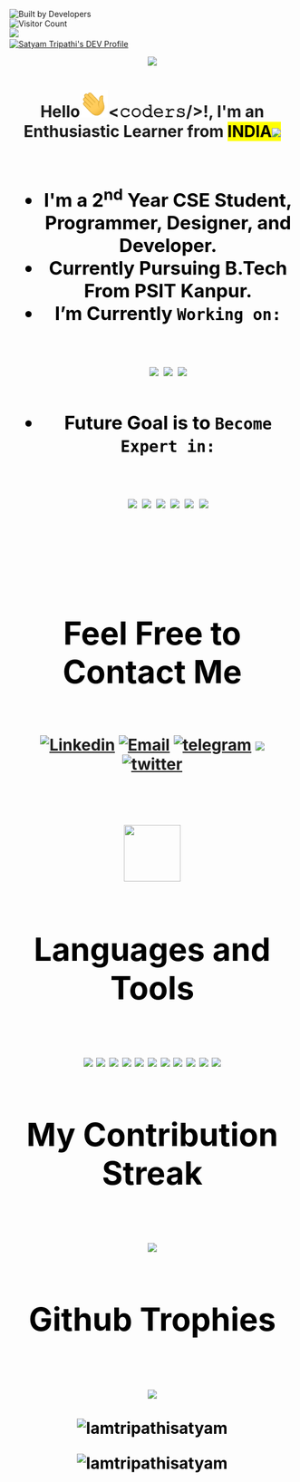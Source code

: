 ![Built by Developers](https://forthebadge.com/images/badges/built-by-developers.svg)  <br/>
![Visitor Count](https://profile-counter.glitch.me/{Iamtripathisatyam}/count.svg) <br/>
![](https://komarev.com/ghpvc/?username=Iamtripathisatyam)<br/>
<a href="https://dev.to/iamtripathisatyam">
    <img src="https://d2fltix0v2e0sb.cloudfront.net/dev-badge.svg" alt="Satyam Tripathi's DEV Profile" width="50">
</a>

<p align="center">
<img src="https://github.com/Iamtripathisatyam/iamtripathisatyam/blob/master/Content/Programmer.gif" width="200px">
</p>
      
### <h1 align="center">Hello<img src="https://raw.githubusercontent.com/ABSphreak/ABSphreak/master/gifs/Hi.gif" width="50px"><𝚌𝚘𝚍𝚎𝚛𝚜/>!,  I'm an Enthusiastic Learner from <mark>INDIA<mark/><img src="https://github.com/Iamtripathisatyam/iamtripathisatyam/blob/master/Content/flag.gif" width="40px"><h1/>
    
<h3>
    
- I'm a 2<sup>nd</sup> Year CSE Student, Programmer, Designer, and Developer.
- Currently Pursuing **B.Tech From **PSIT** Kanpur.**
- I’m Currently **`Working on:`** <h3 align="center"><img src="https://img.shields.io/badge/PYTHON-PROGRAMMING-yellow.svg?label=PYTHON&style=social&logo=python&logoColor=green">  <img src="https://img.shields.io/badge/DATA-STRUCTURES-9cf.svg?label=DATA&style=social&logo=GraphQL&logoColor=red"> <img src="https://img.shields.io/badge/CANVA-DESIGNING-green.svg?label=CANVA&style=social&logo=canva&logoColor=informational"><h3/>
- Future Goal is to **`Become Expert in:`**<h3 align="center"> <img src="https://img.shields.io/badge/PYTHON-yellow.svg?&style=social&logo=python&logoColor=yellow"> <img src="https://img.shields.io/badge/DJANGO-yellow.svg?&style=social&logo=Django&logoColor=orange"> <img src="https://img.shields.io/badge/FLASK-blue.svg?&style=social&logo=Flask&logoColor=red"> <img src="https://img.shields.io/badge/DS&ALGO-9cf.svg?&style=social&logo=Treehouse&logoColor=success"> <img src="https://img.shields.io/badge/JavaScript-yellow.svg?&style=social&logo=JavaScript&logoColor=yellow"> <img src="https://img.shields.io/badge/React-yellow.svg?&style=social&logo=React&logoColor=green"> <h3/><br/>
<h3/> 
 
 ### <h1 align="center">Feel Free to **Contact Me** <h1/>
 <body>
    <div class="img1">
<p align='center'>
<a href="https://www.linkedin.com/in/Satyam-Tripathi-536b561b1" target="_blank"><img src="https://icons.iconarchive.com/icons/alecive/flatwoken/64/Apps-Linkedin-icon.png" width="59" alt="Linkedin"></a>         <a href="mailto:thingstesting2020@gmail.com" target="_blank"><img src="https://icons.iconarchive.com/icons/wwalczyszyn/android-style-honeycomb/64/GMail-icon.png" alt="Email"></a>     <a href="https://t.me/Iamtripathisatyam" target="_blank"><img src="https://icons.iconarchive.com/icons/alecive/flatwoken/64/Apps-Telegram-icon.png" alt="telegram" width=60></a>     <a href="https://www.instagram.com/geeky_satyam" target="_blank"><img src="https://www.flaticon.com/svg/static/icons/svg/1409/1409946.svg" width="58"></a>     <a href="https://twitter.com/SatyamT26850002" target="_blank"><img src="https://icons.iconarchive.com/icons/alecive/flatwoken/64/Apps-Twitter-icon.png" alt="twitter" width=60></a>
<p/>
</div>
</body>
   
 <br/>
 
<p align="center">
<img src="https://github.com/Iamtripathisatyam/iamtripathisatyam/blob/master/Content/Bar.gif" width="100px" height="100px">
</p>
 
 
### <h1 align="center">**Languages** and **Tools**<h1/>
    
<p align="center">
<img src="https://icons.iconarchive.com/icons/cornmanthe3rd/plex/72/Other-python-icon.png">
<img src="https://icons.iconarchive.com/icons/mattahan/umicons/64/Letter-C-icon.png">
<img src="https://icons.iconarchive.com/icons/graphics-vibe/developer/64/html-5-icon.png">
<img src="https://icons.iconarchive.com/icons/graphicloads/colorful-long-shadow/64/Networking-icon.png">
<img src="https://icons.iconarchive.com/icons/hopstarter/sleek-xp-software/64/Dev-icon.png">
<img src="https://icons.iconarchive.com/icons/papirus-team/papirus-apps/64/pycharm-icon.png"    width="60">
<img src="https://icons.iconarchive.com/icons/papirus-team/papirus-apps/64/visual-studio-code-icon.png">
<img src="https://icons.iconarchive.com/icons/benjigarner/softdimension/64/MS-Word-2-icon.png"  width="60">
<img src="https://icons.iconarchive.com/icons/rud3boy/mac-apps/64/ps-icon.png">
<img src="https://icons.iconarchive.com/icons/double-j-design/ravenna-3d/64/Window-Command-Line-icon.png">
<img src="https://icons.iconarchive.com/icons/yootheme/social-bookmark/64/social-windows-button-icon.png">
</p>

### <h1 align="center">My Contribution Streak<h1/>
<p align="center">
  <a href="https://github.com/Iamtripathisatyam/github-readme-streak-stats">
    <img src="https://github-readme-streak-stats.herokuapp.com/?user=Iamtripathisatyam&theme=dark&hide_border=true&background=0D1117&stroke=0000"/>
  </a>
    
### <h1 align="center">Github Trophies<h1/>
<p align="center">
  <a href="https://github.com/ryo-ma/github-profile-trophy" target="_blank">
    <img src="https://github-profile-trophy.vercel.app/?username=Iamtripathisatyam&theme=gruvbox"/>
  </a>
</p>
    
<p align="center">
<img src="https://github-readme-stats.vercel.app/api?username=Iamtripathisatyam&show_icons=true&theme=dracula" alt="Iamtripathisatyam" />
</p>

<p align="center">
<img src="https://github-readme-stats.vercel.app/api/top-langs/?username=Iamtripathisatyam&theme=dracula&layout=compact" alt="Iamtripathisatyam" />
</p>
